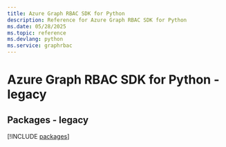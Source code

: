 ```yaml
---
title: Azure Graph RBAC SDK for Python
description: Reference for Azure Graph RBAC SDK for Python
ms.date: 05/28/2025
ms.topic: reference
ms.devlang: python
ms.service: graphrbac
---
```

# Azure Graph RBAC SDK for Python - legacy
## Packages - legacy
[!INCLUDE [packages](graph-rbac-index.md)]